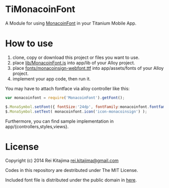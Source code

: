 
# TiMonacoinFont

A Module for using [MonacoinFont](https://github.com/RayKitajima/MonacoinFont) in your Titanium Mobile App.

# How to use

1. clone, copy or download this project or files you want to use.
2. place [lib/MonacoinFont.js](https://github.com/RayKitajima/TiMonacoinFont/blob/master/app/lib/MonacoinFont.js) into app/lib of your Alloy project.
3. place [fonts/monacoinsign-webfont.ttf](https://github.com/RayKitajima/TiMonacoinFont/blob/master/app/fonts/monacoinsign-webfont.ttf) into app/assets/fonts of your Alloy project.
4. implement your app code, then run it.

You may have to attach fontface via alloy controller like this:

```javascript
var monacoinfont = require('MonacoinFont').getFont();

$.MonaSymbol.setFont({ fontSize:'24dp', fontFamily:monacoinfont.fontfamily() });
$.MonaSymbol.setText( monacoinfont.icon('icon-monacoinsign') );
```

Furthermore, you can find sample implementation in app/{controllers,styles,views}.

# License

Copyright (c) 2014 Rei Kitajima <rei.kitajima@gmail.com>

Codes in this repository are destributed under The MIT License.

Included font file is distributed under the public domain in [here](https://github.com/RayKitajima/MonacoinFont).

